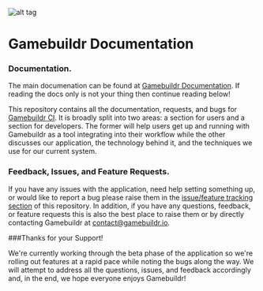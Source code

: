 ![alt tag](https://storage.googleapis.com/gamebuildr-151415.appspot.com/GamebuildrLogo-Teal.png)

# Gamebuildr Documentation

### Documentation.

The main documenation can be found at [Gamebuildr Documentation](http://gamebuildrdocumentation.readthedocs.io/en/latest/?). If reading the docs only is not your thing then continue reading below!

This repository contains all the documentation, requests, and bugs for [Gamebuildr CI](http://www.gamebuildr.io). It is broadly split into two areas: a section for users and a section for developers. The former will help users get up and running with Gamebuildr as a tool integrating into their workflow while the other discusses our application, the technology behind it, and the techniques we use for our current system.

### Feedback, Issues, and Feature Requests.

If you have any issues with the application, need help setting something up, or would like to report a bug please raise them in the [issue/feature tracking section](https://github.com/herman-rogers/gamebuildr_issues/issues) of this repository. In addition, if you have any questions, feedback, or feature requests this is also the best place to raise them or by directly contacting Gamebuildr at contact@gamebuildr.io.

###Thanks for your Support!

We're currently working through the beta phase of the application so we're rolling out features at a rapid pace while noting the bugs along the way. We will attempt to address all the questions, issues, and feedback accordingly and, in the end, we hope everyone enjoys Gamebuildr!
